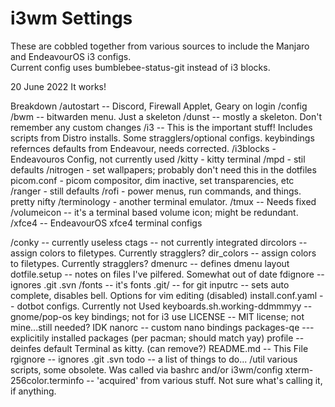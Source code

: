 # i3wm Settings

These are cobbled together from various sources to include the Manjaro and EndeavourOS i3 configs.  
Current config uses bumblebee-status-git instead of i3 blocks.



20 June 2022   It works!  


Breakdown
  /autostart -- Discord, Firewall Applet, Geary on login
  /config
	/bwm -- bitwarden menu.  Just a skeleton
	/dunst -- mostly a skeleton. Don't remember any custom changes
	/i3 -- This is the important stuff!  Includes scripts from Distro installs.  Some stragglers/optional configs.
		keybindings refernces defaults from Endeavour, needs corrected.
	/i3blocks - Endeavouros Config, not currently used
	/kitty - kitty terminal
	/mpd  - stil defaults
	/nitrogen - set wallpapers; probably don't need this in the dotfiles
	picom.conf - picom compositor, dim inactive, set transparencies, etc
	/ranger - still defaults
	/rofi - power menus, run commands,  and things.  pretty nifty
	/terminology - another terminal emulator.
	/tmux -- Needs fixed
	/volumeicon -- it's a terminal based volume icon; might be redundant.
	/xfce4 -- EndeavourOS xfce4 terminal configs		
 
 /conky -- currently useless
 ctags -- not currently integrated
 dircolors  -- assign colors to filetypes.  Currently stragglers?
 dir_colors -- assign colors to filetypes.  Currently stragglers?
 dmenurc -- defines dmenu layout
 dotfile.setup -- notes on files I've pilfered.  Somewhat out of date
 fdignore -- ignores .git .svn
 /fonts -- it's fonts
 .git/ -- for git
 inputrc -- sets auto complete, disables bell.  Options for vim editing (disabled)
 install.conf.yaml -- dotbot configs.  Currently not Used
 keyboards.sh.working-ddmmmyy -- gnome/pop-os key bindings; not for i3 use
 LICENSE -- MIT license; not mine...still needed?  IDK
 nanorc -- custom nano bindings 
 packages-qe --- explicitily installed packages (per pacman; should match yay)
 profile -- deinfes default Terminal as kitty. (can remove?)
 README.md -- This File
 rgignore -- ignores .git .svn
 todo -- a list of things to do... 
 /util   various scripts, some obsolete.  Was called via bashrc and/or i3wm/config
 xterm-256color.terminfo --  'acquired' from various stuff.  Not sure what's calling it, if anything.
	

